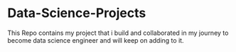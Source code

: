 # Data-Science-Projects
This Repo contains my project that i build and collaborated in my journey  to become data science engineer and will keep on adding to it.
